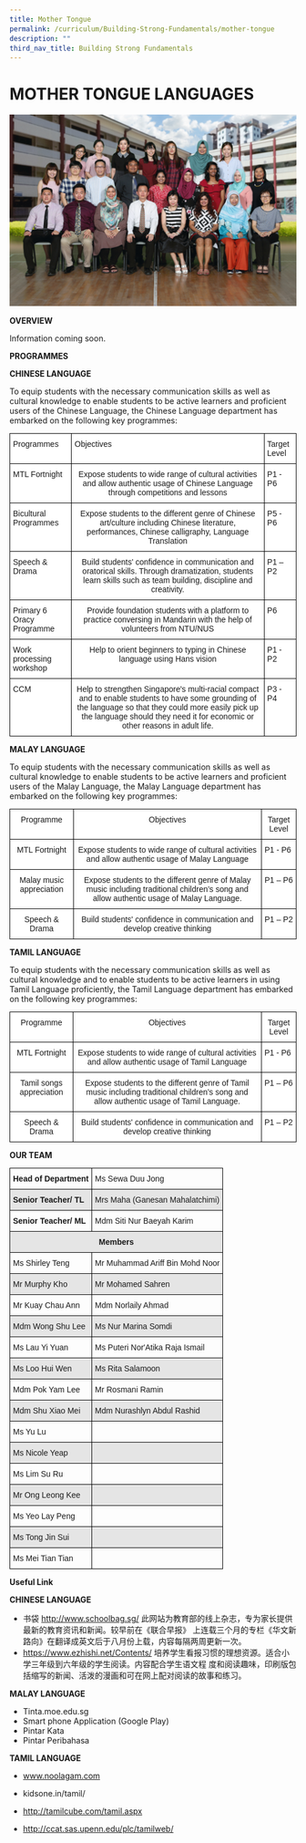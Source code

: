 ```yaml
---
title: Mother Tongue
permalink: /curriculum/Building-Strong-Fundamentals/mother-tongue
description: ""
third_nav_title: Building Strong Fundamentals
---
```

# MOTHER TONGUE LANGUAGES
![](/images/Mother%20Tongue%20Formal.jpg)

**OVERVIEW**

Information coming soon.

**PROGRAMMES**

**CHINESE LANGUAGE**

To equip students with the necessary communication skills as well as cultural knowledge to enable students to be active learners and proficient users of the Chinese Language, the Chinese Language department has embarked on the following key programmes:

<style type="text/css">
.tg  {border-collapse:collapse;border-spacing:0;}
.tg td{border-color:black;border-style:solid;border-width:1px;font-family:Arial, sans-serif;font-size:14px;
  overflow:hidden;padding:10px 5px;word-break:normal;}
.tg th{border-color:black;border-style:solid;border-width:1px;font-family:Arial, sans-serif;font-size:14px;
  font-weight:normal;overflow:hidden;padding:10px 5px;word-break:normal;}
.tg .tg-ktyi{background-color:#FFF;text-align:left;vertical-align:top}
.tg .tg-7yig{background-color:#FFF;text-align:center;vertical-align:top}
</style>
<table class="tg">
<thead>
  <tr>
    <th class="tg-ktyi">Programmes</th>
    <th class="tg-ktyi">Objectives</th>
    <th class="tg-ktyi">Target Level</th>
  </tr>
</thead>
<tbody>
  <tr>
    <td class="tg-ktyi">MTL Fortnight</td>
    <td class="tg-7yig">Expose students to wide range of cultural activities and allow authentic usage of Chinese Language through competitions and lessons</td>
    <td class="tg-ktyi">P1 - P6</td>
  </tr>
  <tr>
    <td class="tg-ktyi">Bicultural Programmes</td>
    <td class="tg-7yig">Expose students to the different genre of Chinese art/culture including Chinese literature, performances, Chinese calligraphy, Language Translation</td>
    <td class="tg-ktyi">P5 - P6</td>
  </tr>
  <tr>
    <td class="tg-ktyi">Speech &amp; Drama</td>
    <td class="tg-7yig">Build students' confidence in communication and oratorical skills. Through dramatization, students learn skills such as team building, discipline and creativity.   </td>
    <td class="tg-ktyi">P1 – P2</td>
  </tr>
  <tr>
    <td class="tg-ktyi">Primary 6 Oracy Programme </td>
    <td class="tg-7yig">Provide foundation students with a platform to practice conversing in Mandarin with the help of volunteers from NTU/NUS</td>
    <td class="tg-ktyi">P6</td>
  </tr>
  <tr>
    <td class="tg-ktyi">Work processing workshop</td>
    <td class="tg-7yig">Help to orient beginners to typing in Chinese language using Hans vision</td>
    <td class="tg-ktyi">P1 - P2</td>
  </tr>
  <tr>
    <td class="tg-ktyi">CCM</td>
    <td class="tg-7yig">Help to strengthen Singapore's multi-racial compact and to enable students to have some grounding of the language so that they could more easily pick up the language should they need it for economic or other reasons in adult life.</td>
    <td class="tg-ktyi">P3 - P4</td>
  </tr>
</tbody>
</table>


**MALAY LANGUAGE**

To equip students with the necessary communication skills as well as cultural knowledge to enable students to be active learners and proficient users of the Malay Language, the Malay Language department has embarked on the following key programmes:

<style type="text/css">
.tg  {border-collapse:collapse;border-spacing:0;}
.tg td{border-color:black;border-style:solid;border-width:1px;font-family:Arial, sans-serif;font-size:14px;
  overflow:hidden;padding:10px 5px;word-break:normal;}
.tg th{border-color:black;border-style:solid;border-width:1px;font-family:Arial, sans-serif;font-size:14px;
  font-weight:normal;overflow:hidden;padding:10px 5px;word-break:normal;}
.tg .tg-7yig{background-color:#FFF;text-align:center;vertical-align:top}
.tg .tg-ktyi{background-color:#FFF;text-align:left;vertical-align:top}
</style>
<table class="tg">
<thead>
  <tr>
    <th class="tg-7yig">Programme</th>
    <th class="tg-7yig">Objectives</th>
    <th class="tg-7yig">Target Level</th>
  </tr>
</thead>
<tbody>
  <tr>
    <td class="tg-7yig">MTL Fortnight</td>
    <td class="tg-7yig">Expose students to wide range of cultural activities and allow authentic usage of Malay Language</td>
    <td class="tg-ktyi">P1 - P6</td>
  </tr>
  <tr>
    <td class="tg-7yig">Malay music appreciation</td>
    <td class="tg-7yig">Expose students to the different genre of Malay music including traditional children’s song and allow authentic usage of Malay Language.</td>
    <td class="tg-ktyi">P1 – P6</td>
  </tr>
  <tr>
    <td class="tg-7yig">Speech &amp; Drama</td>
    <td class="tg-7yig">Build students' confidence in communication and develop creative thinking</td>
    <td class="tg-ktyi">P1 – P2</td>
  </tr>
</tbody>
</table>


**TAMIL LANGUAGE**

To equip students with the necessary communication skills as well as cultural knowledge and to enable students to be active learners in using Tamil Language proficiently, the Tamil Language department has embarked on the following key programmes:

<style type="text/css">
.tg  {border-collapse:collapse;border-spacing:0;}
.tg td{border-color:black;border-style:solid;border-width:1px;font-family:Arial, sans-serif;font-size:14px;
  overflow:hidden;padding:10px 5px;word-break:normal;}
.tg th{border-color:black;border-style:solid;border-width:1px;font-family:Arial, sans-serif;font-size:14px;
  font-weight:normal;overflow:hidden;padding:10px 5px;word-break:normal;}
.tg .tg-7yig{background-color:#FFF;text-align:center;vertical-align:top}
.tg .tg-ktyi{background-color:#FFF;text-align:left;vertical-align:top}
</style>
<table class="tg">
<thead>
  <tr>
    <th class="tg-7yig">Programme</th>
    <th class="tg-7yig">Objectives</th>
    <th class="tg-7yig">Target Level</th>
  </tr>
</thead>
<tbody>
  <tr>
    <td class="tg-7yig">MTL Fortnight</td>
    <td class="tg-7yig">Expose students to wide range of cultural activities and allow authentic usage of Tamil Language</td>
    <td class="tg-ktyi">P1 - P6</td>
  </tr>
  <tr>
    <td class="tg-7yig">Tamil songs appreciation</td>
    <td class="tg-7yig">Expose students to the different genre of Tamil music including traditional children’s song and allow authentic usage of Tamil Language.</td>
    <td class="tg-ktyi">P1 – P6</td>
  </tr>
  <tr>
    <td class="tg-7yig">Speech &amp; Drama</td>
    <td class="tg-7yig">Build students' confidence in communication and develop creative thinking</td>
    <td class="tg-ktyi">P1 – P2</td>
  </tr>
</tbody>
</table>


**OUR TEAM**

<style type="text/css">
.tg  {border-collapse:collapse;border-spacing:0;}
.tg td{border-color:black;border-style:solid;border-width:1px;font-family:Arial, sans-serif;font-size:14px;
  overflow:hidden;padding:10px 5px;word-break:normal;}
.tg th{border-color:black;border-style:solid;border-width:1px;font-family:Arial, sans-serif;font-size:14px;
  font-weight:normal;overflow:hidden;padding:10px 5px;word-break:normal;}
.tg .tg-cly1{text-align:left;vertical-align:middle}
.tg .tg-1wig{font-weight:bold;text-align:left;vertical-align:top}
.tg .tg-9678{background-color:#E5E5E5;text-align:left;vertical-align:top}
.tg .tg-0lax{text-align:left;vertical-align:top}
.tg .tg-mdf1{background-color:#E5E5E5;font-weight:bold;text-align:left;vertical-align:top}
.tg .tg-u7p7{background-color:#E5E5E5;font-weight:bold;text-align:center;vertical-align:top}
.tg .tg-faf8{background-color:#E5E5E5;text-align:left;vertical-align:middle}
</style>
<table class="tg">
<thead>
  <tr>
    <th class="tg-1wig">Head of Department </th>
    <th class="tg-0lax">Ms Sewa Duu Jong</th>
  </tr>
</thead>
<tbody>
  <tr>
    <td class="tg-mdf1">Senior Teacher/ TL </td>
    <td class="tg-9678">Mrs Maha (Ganesan Mahalatchimi) </td>
  </tr>
  <tr>
    <td class="tg-1wig">Senior Teacher/ ML</td>
    <td class="tg-0lax">Mdm Siti Nur Baeyah Karim </td>
  </tr>
  <tr>
    <td class="tg-u7p7" colspan="2">Members        </td>
  </tr>
  <tr>
    <td class="tg-0lax">Ms Shirley Teng</td>
    <td class="tg-0lax">Mr Muhammad Ariff Bin Mohd Noor</td>
  </tr>
  <tr>
    <td class="tg-9678">Mr Murphy Kho</td>
    <td class="tg-9678">Mr Mohamed Sahren </td>
  </tr>
  <tr>
    <td class="tg-0lax">Mr Kuay Chau Ann </td>
    <td class="tg-0lax">Mdm Norlaily Ahmad </td>
  </tr>
  <tr>
    <td class="tg-9678">Mdm Wong Shu Lee   </td>
    <td class="tg-9678">Ms Nur Marina Somdi</td>
  </tr>
  <tr>
    <td class="tg-0lax">Ms Lau Yi Yuan</td>
    <td class="tg-0lax">Ms Puteri Nor'Atika Raja Ismail <br></td>
  </tr>
  <tr>
    <td class="tg-9678">Ms Loo Hui Wen</td>
    <td class="tg-9678">Ms Rita Salamoon</td>
  </tr>
  <tr>
    <td class="tg-0lax">Mdm Pok Yam Lee</td>
    <td class="tg-0lax">Mr Rosmani Ramin</td>
  </tr>
  <tr>
    <td class="tg-9678">Mdm Shu Xiao Mei</td>
    <td class="tg-9678"><span style="background-color:#E5E5E5">Mdm Nurashlyn Abdul Rashid </span></td>
  </tr>
  <tr>
    <td class="tg-0lax">Ms Yu Lu </td>
    <td class="tg-cly1"></td>
  </tr>
  <tr>
    <td class="tg-faf8">Ms Nicole Yeap</td>
    <td class="tg-faf8"> </td>
  </tr>
  <tr>
    <td class="tg-0lax">Ms Lim Su Ru </td>
    <td class="tg-0lax"> </td>
  </tr>
  <tr>
    <td class="tg-9678">Mr Ong Leong Kee </td>
    <td class="tg-9678"></td>
  </tr>
  <tr>
    <td class="tg-0lax">Ms Yeo Lay Peng </td>
    <td class="tg-0lax"> </td>
  </tr>
  <tr>
    <td class="tg-9678">Ms Tong Jin Sui</td>
    <td class="tg-9678"> </td>
  </tr>
  <tr>
    <td class="tg-0lax">Ms Mei Tian Tian</td>
    <td class="tg-0lax"> </td>
  </tr>
</tbody>
</table>

**Useful Link**

**CHINESE LANGUAGE**<br>
* 书袋 http://www.schoolbag.sg/
此网站为教育部的线上杂志，专为家长提供最新的教育资讯和新闻。较早前在《联合早报》 上连载三个月的专栏《华文新路向》在翻译成英文后于八月份上载，内容每隔两周更新一次。
* https://www.ezhishi.net/Contents/
培养学生看报习惯的理想资源。适合小学三年级到六年级的学生阅读。内容配合学生语文程 度和阅读趣味，印刷版包括缩写的新闻、活泼的漫画和可在网上配对阅读的故事和练习。

**MALAY LANGUAGE**
* Tinta.moe.edu.sg
* Smart phone Application (Google Play)
* Pintar Kata
* Pintar Peribahasa

**TAMIL LANGUAGE**
* www.noolagam.com

* kidsone.in/tamil/

* http://tamilcube.com/tamil.aspx

* http://ccat.sas.upenn.edu/plc/tamilweb/
